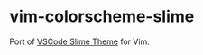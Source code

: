 # vim-colorscheme-slime

Port of [VSCode Slime Theme](https://github.com/smlombardi/theme-slime) for Vim.
